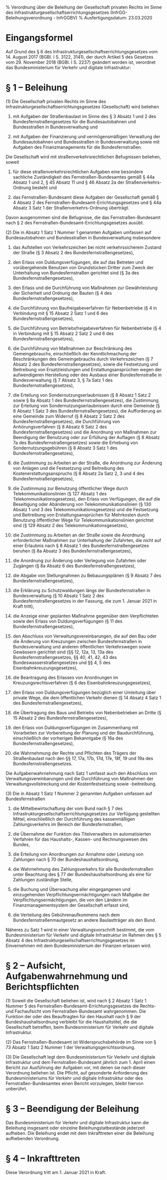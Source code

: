 % Verordnung über die Beleihung der Gesellschaft privaten Rechts im Sinne des Infrastrukturgesellschaftserrichtungsgesetzes  (InfrGG-Beleihungsverordnung - InfrGGBV)
% Ausfertigungsdatum: 23.03.2020
 
# Eingangsformel

Auf Grund des § 6 des Infrastrukturgesellschaftserrichtungsgesetzes vom 14. August 2017 (BGBl. I S. 3122, 3141), der durch Artikel 5 des Gesetzes vom 29. November 2018 (BGBl. I S. 2237) geändert worden ist, verordnet das Bundesministerium für Verkehr und digitale Infrastruktur:

# § 1 – Beleihung

(1) Die Gesellschaft privaten Rechts im Sinne des Infrastrukturgesellschaftserrichtungsgesetzes (Gesellschaft) wird beliehen

1. mit Aufgaben der Straßenbaulast im Sinne des § 3 Absatz 1 und 2 des Bundesfernstraßengesetzes für die Bundesautobahnen und Bundesstraßen in Bundesverwaltung und

2. mit Aufgaben der Finanzierung und vermögensmäßigen Verwaltung der Bundesautobahnen und Bundesstraßen in Bundesverwaltung sowie mit Aufgaben des Finanzmanagements für die Bundesfernstraßen.

Die Gesellschaft wird mit straßenverkehrsrechtlichen Befugnissen beliehen, soweit

1. für diese straßenverkehrsrechtlichen Aufgaben eine besondere sachliche Zuständigkeit des Fernstraßen-Bundesamtes gemäß § 44a Absatz 1 und 2, § 45 Absatz 11 und § 46 Absatz 2a der Straßenverkehrs-Ordnung besteht und

2. das Fernstraßen-Bundesamt diese Aufgaben der Gesellschaft gemäß § 4 Absatz 2 des Fernstraßen-Bundesamt-Errichtungsgesetzes und § 44a Absatz 3 Satz 1 der Straßenverkehrs-Ordnung überträgt.

Davon ausgenommen sind die Befugnisse, die das Fernstraßen-Bundesamt nach § 2 des Fernstraßen-Bundesamt-Errichtungsgesetzes ausübt.

(2) Die in Absatz 1 Satz 1 Nummer 1 genannten Aufgaben umfassen auf Bundesautobahnen und Bundesstraßen in Bundesverwaltung insbesondere

1. das Aufstellen von Verkehrszeichen bei nicht verkehrssicherem Zustand der Straße (§ 3 Absatz 2 des Bundesfernstraßengesetzes),

2. den Erlass von Duldungsverfügungen, die auf das Betreten und vorübergehende Benutzen von Grundstücken Dritter zum Zweck der Unterhaltung von Bundesfernstraßen gerichtet sind (§ 3a des Bundesfernstraßengesetzes),

3. den Erlass und die Durchführung von Maßnahmen zur Gewährleistung der Sicherheit und Ordnung der Bauten (§ 4 des Bundesfernstraßengesetzes),

4. die Durchführung von Baufreigabeverfahren für Nebenbetriebe (§ 4 in Verbindung mit § 15 Absatz 2 Satz 1 und 6 des Bundesfernstraßengesetzes),

5. die Durchführung von Betriebsfreigabeverfahren für Nebenbetriebe (§ 4 in Verbindung mit § 15 Absatz 2 Satz 2 und 6 des Bundesfernstraßengesetzes),

6. die Durchführung von Maßnahmen zur Beschränkung des Gemeingebrauchs, einschließlich der Kenntlichmachung der Beschränkungen des Gemeingebrauchs durch Verkehrszeichen (§ 7 Absatz 2 des Bundesfernstraßengesetzes), sowie die Festsetzung und Beitreibung von Ersatzleistungen und Erstattungsansprüchen wegen der aufwendigeren Herstellung oder des Ausbaus einer Bundesfernstraße in Bundesverwaltung (§ 7 Absatz 3, § 7a Satz 1 des Bundesfernstraßengesetzes),

7. die Erteilung von Sondernutzungserlaubnissen (§ 8 Absatz 1 Satz 2 sowie § 8a Absatz 1 des Bundesfernstraßengesetzes), die Zustimmung zur Erteilung von Sondernutzungserlaubnissen durch eine Gemeinde (§ 8 Absatz 1 Satz 3 des Bundesfernstraßengesetzes), die Aufforderung an eine Gemeinde zum Widerruf (§ 8 Absatz 2 Satz 2 des Bundesfernstraßengesetzes), die Durchführung von Anhörungsverfahren (§ 8 Absatz 6 Satz 2 des Bundesfernstraßengesetzes) und die Anordnung von Maßnahmen zur Beendigung der Benutzung oder zur Erfüllung der Auflagen (§ 8 Absatz 7a des Bundesfernstraßengesetzes) sowie die Erhebung von Sondernutzungsgebühren (§ 8 Absatz 3 Satz 1 des Bundesfernstraßengesetzes),

8. die Zustimmung zu Arbeiten an der Straße, die Anordnung zur Änderung von Anlagen und die Festsetzung und Beitreibung des Kostenerstattungsanspruchs (§ 8 Absatz 2a Satz 2, 3 und 4 des Bundesfernstraßengesetzes),

9. die Zustimmung zur Benutzung öffentlicher Wege durch Telekommunikationslinien (§ 127 Absatz 1 des Telekommunikationsgesetzes), den Erlass von Verfügungen, die auf die Beseitigung oder Abänderung von Telekommunikationslinien (§ 130 Absatz 1 und 3 des Telekommunikationsgesetzes) und die Festsetzung und Beitreibung von Erstattungsansprüchen für Mehrkosten durch Benutzung öffentlicher Wege für Telekommunikationslinien gerichtet sind (§ 129 Absatz 2 des Telekommunikationsgesetzes),

10. die Zustimmung zu Arbeiten an der Straße sowie die Anordnung erforderlicher Maßnahmen zur Unterhaltung der Zufahrten, die nicht auf einer Erlaubnis nach § 8 Absatz 1 des Bundesfernstraßengesetzes beruhen (§ 8a Absatz 3 des Bundesfernstraßengesetzes),

11. die Anordnung zur Änderung oder Verlegung von Zufahrten oder Zugängen (§ 8a Absatz 6 des Bundesfernstraßengesetzes),

12. die Abgabe von Stellungnahmen zu Bebauungsplänen (§ 9 Absatz 7 des Bundesfernstraßengesetzes),

13. die Erklärung zu Schutzwaldungen längs der Bundesfernstraßen in Bundesverwaltung (§ 10 Absatz 1 Satz 2 des Bundesfernstraßengesetzes in der Fassung, die zum 1. Januar 2021 in Kraft tritt),

14. die Anzeige einer geplanten Maßnahme gegenüber dem Verpflichteten sowie den Erlass von Duldungsverfügungen (§ 11 des Bundesfernstraßengesetzes),

15. den Abschluss von Verwaltungsvereinbarungen, die auf den Bau oder die Änderung von Kreuzungen zwischen Bundesfernstraßen in Bundesverwaltung und anderen öffentlichen Verkehrswegen sowie Gewässern gerichtet sind (§§ 12, 12a, 13, 13a des Bundesfernstraßengesetzes, §§ 40, 41, 42, 43 des Bundeswasserstraßengesetzes und §§ 4, 5 des Eisenbahnkreuzungsgesetzes),

16. die Beantragung des Erlasses von Anordnungen im Kreuzungsrechtsverfahren (§ 6 des Eisenbahnkreuzungsgesetzes),

17. den Erlass von Duldungsverfügungen bezüglich einer Umleitung über private Wege, die dem öffentlichen Verkehr dienen (§ 14 Absatz 4 Satz 1 des Bundesfernstraßengesetzes),

18. die Übertragung des Baus und Betriebs von Nebenbetrieben an Dritte (§ 15 Absatz 2 des Bundesfernstraßengesetzes),

19. den Erlass von Duldungsverfügungen im Zusammenhang mit Vorarbeiten zur Vorbereitung der Planung und der Baudurchführung, einschließlich der vorherigen Bekanntgabe (§ 16a des Bundesfernstraßengesetzes),

20. die Wahrnehmung der Rechte und Pflichten des Trägers der Straßenbaulast nach den §§ 17, 17a, 17b, 17d, 17e, 18f, 19 und 19a des Bundesfernstraßengesetzes.

Die Aufgabenwahrnehmung nach Satz 1 umfasst auch den Abschluss von Verwaltungsvereinbarungen und die Durchführung von Maßnahmen der Verwaltungsvollstreckung und der Kostenfestsetzung sowie -beitreibung.

(3) Die in Absatz 1 Satz 1 Nummer 2 genannten Aufgaben umfassen auf Bundesfernstraßen

1. die Mittelbewirtschaftung der vom Bund nach § 7 des Infrastrukturgesellschaftserrichtungsgesetzes zur Verfügung gestellten Mittel, einschließlich der Durchführung des kassenmäßigen Zahlungsverkehrs im Bereich der Bundesfernstraßen,

2. die Übernahme der Funktion des Titelverwalters im automatisierten Verfahren für das Haushalts-, Kassen- und Rechnungswesen des Bundes,

3. die Erteilung von Anordnungen zur Annahme oder Leistung von Zahlungen nach § 70 der Bundeshaushaltsordnung,

4. die Wahrnehmung des Zahlungsverkehrs für alle Bundesfernstraßen unter Beachtung des § 77 der Bundeshaushaltsordnung als eine für Zahlungen zuständige Stelle,

5. die Buchung und Überwachung aller eingegangenen und einzugehenden Verpflichtungsermächtigungen nach Maßgabe der Verpflichtungsermächtigungen, die von den Ländern im Finanzmanagementsystem der Gesellschaft erfasst sind,

6. die Verteilung des Gebührenaufkommens nach dem Bundesfernstraßenmautgesetz an andere Baulastträger als den Bund.

Näheres zu Satz 1 wird in einer Verwaltungsvorschrift bestimmt, die vom Bundesministerium für Verkehr und digitale Infrastruktur im Rahmen des § 5 Absatz 4 des Infrastrukturgesellschaftserrichtungsgesetzes im Einvernehmen mit dem Bundesministerium der Finanzen erlassen wird.

# § 2 – Aufsicht, Aufgabenwahrnehmung und Berichtspflichten

(1) Soweit die Gesellschaft beliehen ist, wird nach § 2 Absatz 1 Satz 1 Nummer 5 des Fernstraßen-Bundesamt-Errichtungsgesetzes die Rechts- und Fachaufsicht vom Fernstraßen-Bundesamt wahrgenommen. Die Funktion der oder des Beauftragten für den Haushalt nach § 9 der Bundeshaushaltsordnung verbleibt für die Haushaltstitel, die die Gesellschaft betreffen, beim Bundesministerium für Verkehr und digitale Infrastruktur.

(2) Das Fernstraßen-Bundesamt ist Widerspruchsbehörde im Sinne von § 73 Absatz 1 Satz 2 Nummer 1 der Verwaltungsgerichtsordnung.

(3) Die Gesellschaft legt dem Bundesministerium für Verkehr und digitale Infrastruktur und dem Fernstraßen-Bundesamt jährlich zum 1. April einen Bericht zur Ausführung der Aufgaben vor, mit denen sie nach dieser Verordnung beliehen ist. Die Pflicht, auf gesonderte Anforderung des Bundesministeriums für Verkehr und digitale Infrastruktur oder des Fernstraßen-Bundesamtes einen Bericht vorzulegen, bleibt hiervon unberührt.

# § 3 – Beendigung der Beleihung

Das Bundesministerium für Verkehr und digitale Infrastruktur kann die Beleihung insgesamt oder einzelne Beleihungstatbestände jederzeit aufheben. Die Beleihung endet mit dem Inkrafttreten einer die Beleihung aufhebenden Verordnung.

# § 4 – Inkrafttreten

Diese Verordnung tritt am 1. Januar 2021 in Kraft.
